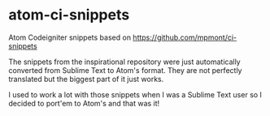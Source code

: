 # atom-ci-snippets

Atom Codeigniter snippets based on https://github.com/mpmont/ci-snippets

The snippets from the inspirational repository were just automatically converted from Sublime Text to Atom's format. They are not perfectly translated but the biggest part of it just works.

I used to work a lot with those snippets when I was a Sublime Text user so I decided to port'em to Atom's and that was it!
